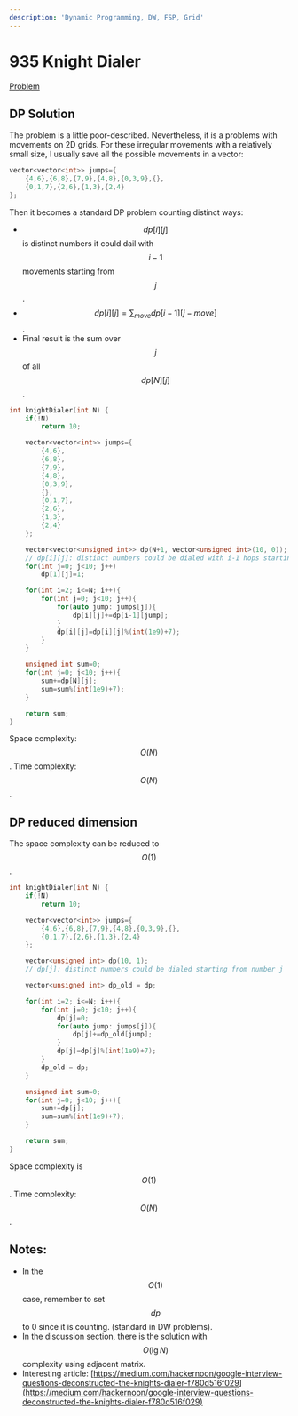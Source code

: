 ```yaml
---
description: 'Dynamic Programming, DW, FSP, Grid'
---
```


# 935 Knight Dialer

[Problem](https://leetcode.com/problems/knight-dialer/)

## DP Solution

The problem is a little poor-described. Nevertheless, it is a problems with movements on 2D grids. For these irregular movements with a relatively small size, I usually save all the possible movements in a vector:

```cpp
vector<vector<int>> jumps={
    {4,6},{6,8},{7,9},{4,8},{0,3,9},{},
    {0,1,7},{2,6},{1,3},{2,4}
};
```

Then it becomes a standard DP problem counting distinct ways:

* $$dp[i][j]$$ is distinct numbers it could dail with $$i-1$$ movements starting from $$j$$.
* $$dp[i][j]=\sum_{move}dp[i-1][j-move]$$. 
* Final result is the sum over $$j$$ of all $$dp[N][j]$$.

```cpp
int knightDialer(int N) {
    if(!N)
        return 10;

    vector<vector<int>> jumps={
        {4,6},
        {6,8},
        {7,9},
        {4,8},
        {0,3,9},
        {},
        {0,1,7},
        {2,6},
        {1,3},
        {2,4}
    };

    vector<vector<unsigned int>> dp(N+1, vector<unsigned int>(10, 0));
    // dp[i][j]: distinct numbers could be dialed with i-1 hops starting from number j
    for(int j=0; j<10; j++)
        dp[1][j]=1;

    for(int i=2; i<=N; i++){
        for(int j=0; j<10; j++){
            for(auto jump: jumps[j]){
                dp[i][j]+=dp[i-1][jump];
            }
            dp[i][j]=dp[i][j]%(int(1e9)+7);
        }
    }

    unsigned int sum=0;
    for(int j=0; j<10; j++){
        sum+=dp[N][j];
        sum=sum%(int(1e9)+7);
    }

    return sum;
}
```

Space complexity: $$O(N)$$. Time complexity: $$O(N)$$.

## DP reduced dimension

The space complexity can be reduced to $$O(1)$$.

```cpp
int knightDialer(int N) {
    if(!N)
        return 10;

    vector<vector<int>> jumps={
        {4,6},{6,8},{7,9},{4,8},{0,3,9},{},
        {0,1,7},{2,6},{1,3},{2,4}
    };

    vector<unsigned int> dp(10, 1);
    // dp[j]: distinct numbers could be dialed starting from number j

    vector<unsigned int> dp_old = dp;

    for(int i=2; i<=N; i++){
        for(int j=0; j<10; j++){
            dp[j]=0;
            for(auto jump: jumps[j]){
                dp[j]+=dp_old[jump];
            }
            dp[j]=dp[j]%(int(1e9)+7);
        }
        dp_old = dp;
    }

    unsigned int sum=0;
    for(int j=0; j<10; j++){
        sum+=dp[j];
        sum=sum%(int(1e9)+7);
    }

    return sum;
}
```

Space complexity is $$O(1)$$. Time complexity: $$O(N)$$.

## Notes:

* In the $$O(1)$$ case, remember to set $$dp$$ to 0 since it is counting. \(standard in DW problems\).
* In the discussion section, there is the solution with $$O(\lg N)$$ complexity using adjacent matrix.
* Interesting article: [https://medium.com/hackernoon/google-interview-questions-deconstructed-the-knights-dialer-f780d516f029](https://medium.com/hackernoon/google-interview-questions-deconstructed-the-knights-dialer-f780d516f029)

